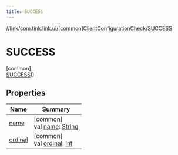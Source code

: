 ```yaml
---
title: SUCCESS
---
```

//[link](../../../../index.html)/[com.tink.link.ui](../../index.html)/[[common]ClientConfigurationCheck](../index.html)/[SUCCESS](index.html)



# SUCCESS



[common]\
[SUCCESS](index.html)()



## Properties


| Name | Summary |
|---|---|
| [name](../../../com.tink.service.network/[common]-sdk-client/-t-i-n-k_-l-i-n-k/index.html#-372974862%2FProperties%2F-1713223439) | [common]<br>val [name](../../../com.tink.service.network/[common]-sdk-client/-t-i-n-k_-l-i-n-k/index.html#-372974862%2FProperties%2F-1713223439): [String](https://kotlinlang.org/api/latest/jvm/stdlib/kotlin/-string/index.html) |
| [ordinal](../../../com.tink.service.network/[common]-sdk-client/-t-i-n-k_-l-i-n-k/index.html#-739389684%2FProperties%2F-1713223439) | [common]<br>val [ordinal](../../../com.tink.service.network/[common]-sdk-client/-t-i-n-k_-l-i-n-k/index.html#-739389684%2FProperties%2F-1713223439): [Int](https://kotlinlang.org/api/latest/jvm/stdlib/kotlin/-int/index.html) |

